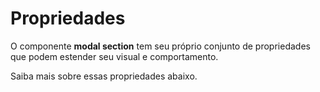 # Propriedades

O componente **modal section** tem seu próprio conjunto de propriedades que podem estender seu visual e comportamento. 

Saiba mais sobre essas propriedades abaixo.
